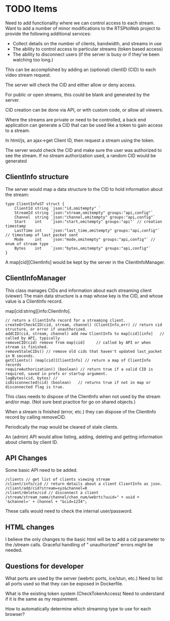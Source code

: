 # TODO Items

Need to add functionality where we can control access to each stream. Want to add a number of minor modifications to the
RTSPtoWeb project to provide the following additional services:

- Collect details on the number of clients, bandwidth, and streams in use 
- The ability to control access to particular streams (token based access)
- The ability to disconnect users (if the server is busy or if they've been watching too long.)

This can be accomplished by adding an (optional) clientID (CID) to each video stream request.

The server will check the CID and either allow or deny access. 

For public or open streams, this could be blank and generated by the server.

CID creation can be done via API, or with custom code, or allow all viewers.

Where the streams are private or need to be controlled, a back end application can generate a CID that can be used like
a token to gain access to a stream.

In html/js, an ajax->get Client ID, then request a stream using the token. 

The server would check the CID and make sure the user was authorized to see the stream. If no stream authorization used,
a random CID would be generated
 
## ClientInfo structure

The server would map a data structure to the CID to hold information about the stream:

````
type ClientInfoST struct {
	ClientId string `json:"id,omitempty" `
	StreamId string `json:"stream,omitempty" groups:"api,config"`
	Channel  string `json:"channel,omitempty" groups:"api,config"`
	Start    int    `json:"start,omitempty" groups:"api"` // creation timestamp
	LastTime int    `json:"last_time,omitempty" groups:"api,config"` // timestamp of last packet sent
	Mode     int    `json:"mode,omitempty" groups:"api,config"` // enum of stream type
	Bytes    int    `json:"bytes,omitempty" groups:"api,config"`
}

````

A map[cid][ClientInfo] would be kept by the server in the ClientInfoManager.

## ClientInfoManager

This class manages CIDs and information about each streaming client (viewer)
The main data structure is a map whose key is the CID, and whose value is a ClientInfo record.

map[cid:string][info:ClientInfo].

````
// return a ClientInfo record for a streaming client. 
createOrCheckCID(cid, stream, channel) (ClientInfo,err) // return cid structure, or error if unauthorized. 
addCID(cid, stream, channel) add new ClientInfo to map[cid][info]   // called by API, typically
removeCID(cid) remove from map[cid]     // called by API or when stream is finished.
removeStaleCIDs() // remove old cids that haven't updated last_packet in N seconds.
getClients() (map[cid][ClientInfo] // return a map of ClientInfo records 
requireAuthorization() (boolean) // return true if a valid CID is required, saved in prefs or startup argument.
logBytes(cid, bytes) //
isDisconnected(cid) (boolean)   // returns true if not in map or disconnected flag is true. 
````

This class needs to dispose of the ClientInfo when not used by the stream and/or map. (Not sure best practice for go on shared objects.)

When a stream is finished (error, etc.) they can dispose of the ClientInfo record by calling removeCID.

Periodically the map would be cleared of stale clients. 

An (admin) API would allow listing, adding, deleting and getting information about clients by client ID.

## API Changes

Some basic API need to be added. 
````
/clients // get list of clients viewing stream 
/client/info/cid // return details about a client ClientInfo as json.
/client/add/cid?stream=xyz&channel=0 
/client/delete/cid // disconnect a client
/stream/stream_name/channel/chan_num/webrtc?uuid=" + uuid + '&channel=' + channel + "&cid=1234";
````

These calls would need to check the internal user/password. 

## HTML changes

I believe the only changes to the basic html will be to add a cid parameter to the /stream calls. Graceful handling of "
unauthorized" errors might be needed.

## Questions for developer

What ports are used by the server (webrtc ports, ice/stun, etc.)
Need to list all ports used so that they can be exposed in Dockerfile.

What is the existing token system (CheckTokenAccess) Need to understand if it is the same as my requirement.

How to automatically determine which streaming type to use for each browser?
